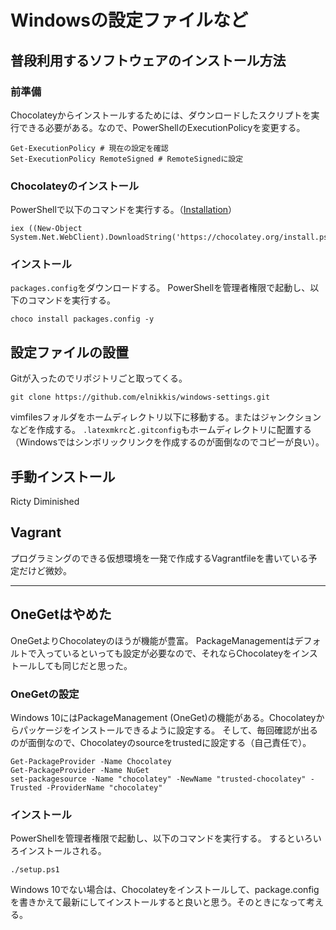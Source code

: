 # Windowsの設定ファイルなど

## 普段利用するソフトウェアのインストール方法

### 前準備

Chocolateyからインストールするためには、ダウンロードしたスクリプトを実行できる必要がある。なので、PowerShellのExecutionPolicyを変更する。

```
Get-ExecutionPolicy # 現在の設定を確認
Set-ExecutionPolicy RemoteSigned # RemoteSignedに設定
```

### Chocolateyのインストール

PowerShellで以下のコマンドを実行する。（[Installation](https://chocolatey.org/install)）

```
iex ((New-Object System.Net.WebClient).DownloadString('https://chocolatey.org/install.ps1'))
```

### インストール

`packages.config`をダウンロードする。
PowerShellを管理者権限で起動し、以下のコマンドを実行する。

```
choco install packages.config -y
```


## 設定ファイルの設置

Gitが入ったのでリポジトリごと取ってくる。

```
git clone https://github.com/elnikkis/windows-settings.git
```

vimfilesフォルダをホームディレクトリ以下に移動する。またはジャンクションなどを作成する。
`.latexmkrc`と`.gitconfig`もホームディレクトリに配置する（Windowsではシンボリックリンクを作成するのが面倒なのでコピーが良い）。


## 手動インストール

Ricty Diminished


## Vagrant

プログラミングのできる仮想環境を一発で作成するVagrantfileを書いている予定だけど微妙。



---------

## OneGetはやめた

OneGetよりChocolateyのほうが機能が豊富。
PackageManagementはデフォルトで入っているといっても設定が必要なので、それならChocolateyをインストールしても同じだと思った。

### OneGetの設定

Windows 10にはPackageManagement (OneGet)の機能がある。Chocolateyからパッケージをインストールできるように設定する。
そして、毎回確認が出るのが面倒なので、Chocolateyのsourceをtrustedに設定する（自己責任で）。

```
Get-PackageProvider -Name Chocolatey
Get-PackageProvider -Name NuGet
set-packagesource -Name "chocolatey" -NewName "trusted-chocolatey" -Trusted -ProviderName "chocolatey"
```

### インストール

PowerShellを管理者権限で起動し、以下のコマンドを実行する。
するといろいろインストールされる。

```
./setup.ps1
```

Windows 10でない場合は、Chocolateyをインストールして、package.configを書きかえて最新にしてインストールすると良いと思う。そのときになって考える。
